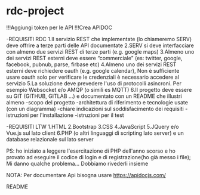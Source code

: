 # rdc-project

!!!Aggiungi token per le API
!!!Crea APIDOC

-REQUISITI RDC 
1.Il servizio REST che implementate (lo chiameremo SERV) deve offrire a terze parti delle API documentate
2.SERV si deve interfacciare con almeno due servizi REST di terze parti (e.g. google maps)
3.Almeno uno dei servizi REST esterni deve essere “commerciale” (es: twitter, google, facebook, pubnub, parse, firbase etc)
4.Almeno uno dei servizi REST esterni deve richiedere oauth (e.g. google calendar), Non è sufficiente usare oauth solo per verificare  le credenziali è necessario accedere al servizio
5.La soluzione deve prevedere l'uso di protocolli asincroni. Per esempio Websocket e/o AMQP (o simili es MQTT)
6.Il progetto deve essere su GIT (GITHUB, GITLAB ...) e documentato con un README che illustri almeno 
  -scopo del progetto
  -architettura di riferimento e tecnologie usate (con un diagramma)
  -chiare indicazioni sul soddisfacimento dei requisiti
  -istruzioni per l'installazione
  -istruzioni per il test

-REQUISITI LTW
1.HTML
2.Bootstrap 
3.CSS 
4.JavaScript 
5.JQuery e/o Vue.js sul lato client
6.PHP (o altri linguaggi di scripting lato server) e un
database relazionale sul lato server

PS: ho iniziato a leggere l'esercitazione di PHP dell'anno scorso e ho provato ad eseguire il codice di login e di registrazione(ho già messo i file); Mi danno qualche problema... Dobbiamo rivederli insieme

NOTA: Per documentare Api bisogna usare https://apidocjs.com/

README
